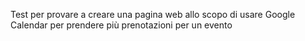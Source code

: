Test per provare a creare una pagina web allo scopo di usare Google Calendar per prendere più prenotazioni per un evento
